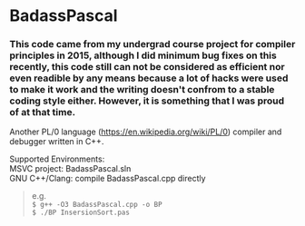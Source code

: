 # BadassPascal
### This code came from my undergrad course project for compiler principles in 2015, although I did minimum bug fixes on this recently, this code still can not be considered as efficient nor even readible by any means because a lot of hacks were used to make it work and the writing doesn't confrom to a stable coding style either. However, it is something that I was proud of at that time.

Another PL/0 language (https://en.wikipedia.org/wiki/PL/0) compiler and debugger written in C++.   
  
Supported Environments:   
MSVC project: BadassPascal.sln  
GNU C++/Clang: compile BadassPascal.cpp directly  
>e.g.  
>`$ g++ -O3 BadassPascal.cpp -o BP`  
>`$ ./BP InsersionSort.pas`  

